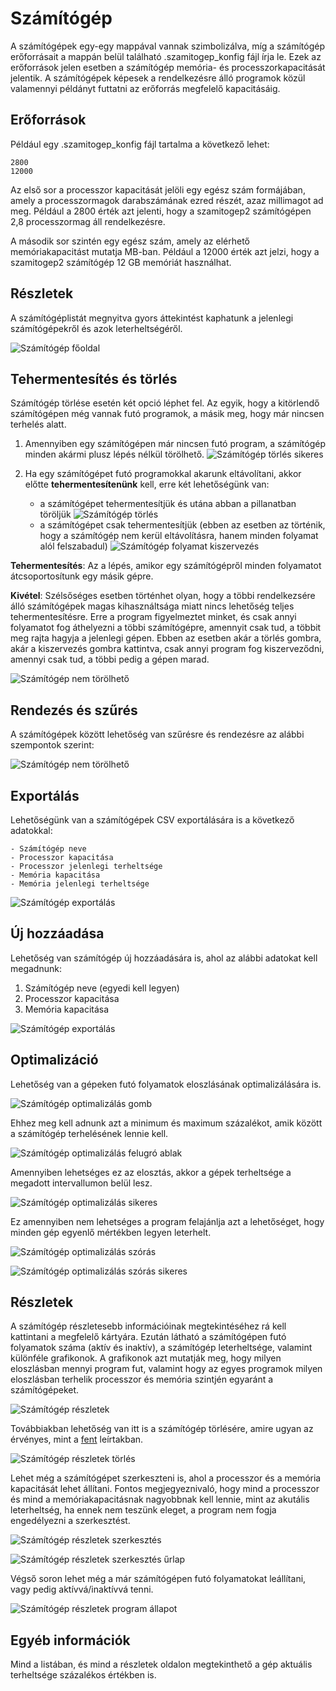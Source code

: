 # Számítógép

A számítógépek egy-egy mappával vannak szimbolizálva, míg a számítógép erőforrásait a mappán belül található .szamitogep_konfig fájl írja le. Ezek az erőforrások jelen esetben a számítógép memória- és processzorkapacitását jelentik. A számítógépek képesek a rendelkezésre álló programok közül valamennyi példányt futtatni az erőforrás megfelelő kapacitásáig.

## Erőforrások

Például egy .szamitogep_konfig fájl tartalma a következő lehet:

```
2800
12000
```

Az első sor a processzor kapacitását jelöli egy egész szám formájában, amely a processzormagok darabszámának ezred részét, azaz millimagot ad meg. Például a 2800 érték azt jelenti, hogy a szamitogep2 számítógépen 2,8 processzormag áll rendelkezésre.

A második sor szintén egy egész szám, amely az elérhető memóriakapacitást mutatja MB-ban. Például a 12000 érték azt jelzi, hogy a szamitogep2 számítógép 12 GB memóriát használhat.

## Részletek

A számítógéplistát megnyitva gyors áttekintést kaphatunk a jelenlegi számítógépekről és azok leterheltségéről.

![Számítógép főoldal](../img/felhasznaloi/szamitogep/computer-landing-page.png)<br>

## Tehermentesítés és törlés

Számítógép törlése esetén két opció léphet fel. Az egyik, hogy a kitörlendő számítógépen még vannak futó programok, a másik meg, hogy már nincsen terhelés alatt.

1. Amennyiben egy számítógépen már nincsen futó program, a számítógép minden akármi plusz lépés nélkül törölhető.
   ![Számítógép törlés sikeres](../img/felhasznaloi/szamitogep/computer-deleted-success.png)<br>

2. Ha egy számítógépet futó programokkal akarunk eltávolítani, akkor előtte **tehermentesítenünk** kell, erre két lehetőségünk van:
    - a számítógépet tehermentesítjük és utána abban a pillanatban töröljük
      ![Számítógép törlés](../img/felhasznaloi/szamitogep/are-you-sure-delete.png)
    - a számítógépet csak tehermentesítjük (ebben az esetben az történik, hogy a számítógép nem kerül eltávolításra, hanem minden folyamat alól felszabadul)
      ![Számítógép folyamat kiszervezés](../img/felhasznaloi/szamitogep/are-you-sure-outsource.png)

**Tehermentesítés**: Az a lépés, amikor egy számítógépről minden folyamatot átcsoportosítunk egy másik gépre.

**Kivétel**: Szélsőséges esetben történhet olyan, hogy a többi rendelkezsére álló számítógépek magas kihasználtsága miatt nincs lehetőség teljes tehermentesítésre. Erre a program figyelmeztet minket, és csak annyi folyamatot fog áthelyezni a többi számítógépre, amennyit csak tud, a többit meg rajta hagyja a jelenlegi gépen. Ebben az esetben akár a törlés gombra, akár a kiszervezés gombra kattintva, csak annyi program fog kiszerveződni, amennyi csak tud, a többi pedig a gépen marad.

![Számítógép nem törölhető](../img/felhasznaloi/szamitogep/are-you-sure-not-deletable.png)

## Rendezés és szűrés

A számítógépek között lehetőség van szűrésre és rendezésre az alábbi szempontok szerint:

![Számítógép nem törölhető](../img/felhasznaloi/szamitogep/computer-filter.png)

## Exportálás

Lehetőségünk van a számítógépek CSV exportálására is a következő adatokkal:

    - Számítógép neve
    - Processzor kapacitása
    - Processzor jelenlegi terheltsége
    - Memória kapacitása
    - Memória jelenlegi terheltsége

![Számítógép exportálás](../img/felhasznaloi/szamitogep/computer-export.png)

## Új hozzáadása

Lehetőség van számítógép új hozzáadására is, ahol az alábbi adatokat kell megadnunk:

1. Számítógép neve (egyedi kell legyen)
2. Processzor kapacitása
3. Memória kapacitása

![Számítógép exportálás](../img/felhasznaloi/szamitogep/new-computer.png)

## Optimalizáció

Lehetőség van a gépeken futó folyamatok eloszlásának optimalizálására is.

![Számítógép optimalizálás gomb](../img/felhasznaloi/szamitogep/computer-optimize-button.png)

Ehhez meg kell adnunk azt a minimum és maximum százalékot, amik között a számítógép terhelésének lennie kell.

![Számítógép optimalizálás felugró ablak](../img/felhasznaloi/szamitogep/computer-optimize-popup.png)

Amennyiben lehetséges ez az elosztás, akkor a gépek terheltsége a megadott intervallumon belül lesz.

![Számítógép optimalizálás sikeres](../img/felhasznaloi/szamitogep/computer-optimize-success.png)

Ez amennyiben nem lehetséges a program felajánlja azt a lehetőséget, hogy minden gép egyenlő mértékben legyen leterhelt.

![Számítógép optimalizálás szórás](../img/felhasznaloi/szamitogep/computer-optimize-spread.png)

![Számítógép optimalizálás szórás sikeres](../img/felhasznaloi/szamitogep/computer-optimize-spread-success.png)

## Részletek

A számítógép részletesebb információinak megtekintéséhez rá kell kattintani a megfelelő kártyára. Ezután látható a számítógépen futó folyamatok száma (aktív és inaktív), a számítógép leterheltsége, valamint különféle grafikonok. A grafikonok azt mutatják meg, hogy milyen eloszlásban mennyi program fut, valamint hogy az egyes programok milyen eloszlásban terhelik processzor és memória szintjén egyaránt a számítógépeket.

![Számítógép részletek](../img/felhasznaloi/szamitogep/computer-details.png)

Továbbiakban lehetőség van itt is a számítógép törlésére, amire ugyan az érvényes, mint a [fent](#tehermentesites-es-torles) leírtakban.

![Számítógép részletek törlés](../img/felhasznaloi/szamitogep/computer-details-delete.png)

Lehet még a számítógépet szerkeszteni is, ahol a processzor és a memória kapacitását lehet állítani. Fontos megjegyeznivaló, hogy mind a processzor és mind a memóriakapacitásnak nagyobbnak kell lennie, mint az akutális leterheltség, ha ennek nem teszünk eleget, a program nem fogja engedélyezni a szerkesztést.

![Számítógép részletek szerkesztés](../img/felhasznaloi/szamitogep/computer-details-edit.png)

![Számítógép részletek szerkesztés űrlap](../img/felhasznaloi/szamitogep/computer-details-edit-form.png)

Végső soron lehet még a már számítógépen futó folyamatokat leállítani, vagy pedig aktívvá/inaktívvá tenni.

![Számítógép részletek program állapot](../img/felhasznaloi/szamitogep/computer-details-program-state.png)

## Egyéb információk

Mind a listában, és mind a részletek oldalon megtekinthető a gép aktuális terheltsége százalékos értékben is.

